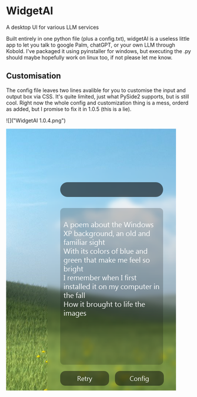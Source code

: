 # WidgetAI
  A desktop UI for various LLM services

Built entirely in one python file (plus a config.txt), widgetAI is a useless little app to let you talk to google Palm, chatGPT, or your own LLM through Kobold. I've packaged it using pyinstaller for windows, but executing the .py should maybe hopefully work on linux too, if not please let me know. 

## Customisation
The config file leaves two lines avalible for you to customise the input and output box via CSS. It's quite limited, just what PySide2 supports, but is still cool. Right now the whole config and customization thing is a mess, orderd as added, but I promise to fix it in 1.0.5 (this is a lie).

![]("WidgetAI 1.0.4.png")


![](image.png)
